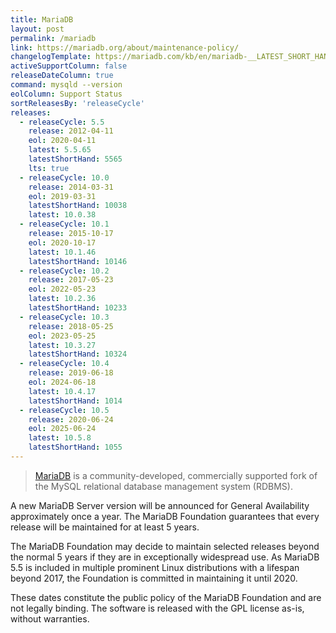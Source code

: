 ```yaml
---
title: MariaDB
layout: post
permalink: /mariadb
link: https://mariadb.org/about/maintenance-policy/
changelogTemplate: https://mariadb.com/kb/en/mariadb-__LATEST_SHORT_HAND__-changelog/
activeSupportColumn: false
releaseDateColumn: true
command: mysqld --version
eolColumn: Support Status
sortReleasesBy: 'releaseCycle'
releases:
  - releaseCycle: 5.5
    release: 2012-04-11
    eol: 2020-04-11
    latest: 5.5.65
    latestShortHand: 5565
    lts: true
  - releaseCycle: 10.0
    release: 2014-03-31
    eol: 2019-03-31
    latestShortHand: 10038
    latest: 10.0.38
  - releaseCycle: 10.1
    release: 2015-10-17
    eol: 2020-10-17
    latest: 10.1.46
    latestShortHand: 10146
  - releaseCycle: 10.2
    release: 2017-05-23
    eol: 2022-05-23
    latest: 10.2.36
    latestShortHand: 10233
  - releaseCycle: 10.3
    release: 2018-05-25
    eol: 2023-05-25
    latest: 10.3.27
    latestShortHand: 10324
  - releaseCycle: 10.4
    release: 2019-06-18
    eol: 2024-06-18
    latest: 10.4.17
    latestShortHand: 1014
  - releaseCycle: 10.5
    release: 2020-06-24
    eol: 2025-06-24
    latest: 10.5.8
    latestShortHand: 1055
---
```


> [MariaDB](https://mariadb.org/about/) is a community-developed, commercially supported fork of the MySQL relational database management system (RDBMS).

A new MariaDB Server version will be announced for General Availability approximately once a year. The MariaDB Foundation guarantees that every release will be maintained for at least 5 years.

The MariaDB Foundation may decide to maintain selected releases beyond the normal 5 years if they are in exceptionally widespread use. As MariaDB 5.5 is included in multiple prominent Linux distributions with a lifespan beyond 2017, the Foundation is committed in maintaining it until 2020.

These dates constitute the public policy of the MariaDB Foundation and are not legally binding. The software is released with the GPL license as-is, without warranties.
